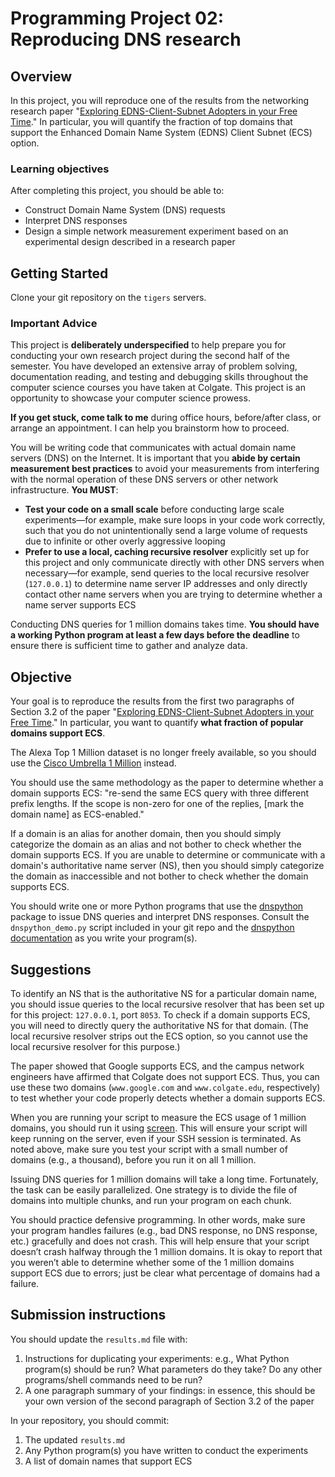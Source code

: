 # Programming Project 02: Reproducing DNS research

## Overview
In this project, you will reproduce one of the results from the networking research paper "[Exploring EDNS-Client-Subnet Adopters in your Free Time](https://conferences.sigcomm.org/imc/2013/papers/imc163s-streibeltA.pdf)." In particular, you will quantify the fraction of top domains that support the Enhanced Domain Name System (EDNS) Client Subnet (ECS) option. 

### Learning objectives
After completing this project, you should be able to:
* Construct Domain Name System (DNS) requests
* Interpret DNS responses
* Design a simple network measurement experiment based on an experimental design described in a research paper

## Getting Started
Clone your git repository on the `tigers` servers.

### Important Advice
This project is **deliberately underspecified** to help prepare you for conducting your own research project during the second half of the semester. You have developed an extensive array of problem solving, documentation reading, and testing and debugging skills throughout the computer science courses you have taken at Colgate. This project is an opportunity to showcase your computer science prowess.

**If you get stuck, come talk to me** during office hours, before/after class, or arrange an appointment. I can help you brainstorm how to proceed.

You will be writing code that communicates with actual domain name servers (DNS) on the Internet. It is important that you **abide by certain measurement best practices** to avoid your measurements from interfering with the normal operation of these DNS servers or other network infrastructure. **You MUST**:

* **Test your code on a small scale** before conducting large scale experiments—for example, make sure loops in your code work correctly, such that you do not unintentionally send a large volume of requests due to infinite or other overly aggressive looping
* **Prefer to use a local, caching recursive resolver** explicitly set up for this project and only communicate directly with other DNS servers when necessary—for example, send queries to the local recursive resolver (`127.0.0.1`) to determine name server IP addresses and only directly contact other name servers when you are trying to determine whether a name server supports ECS

Conducting DNS queries for 1 million domains takes time. **You should have a working Python program at least a few days before the deadline** to ensure there is sufficient time to gather and analyze data.

## Objective
Your goal is to reproduce the results from the first two paragraphs of Section 3.2 of the paper "[Exploring EDNS-Client-Subnet Adopters in your Free Time](https://conferences.sigcomm.org/imc/2013/papers/imc163s-streibeltA.pdf#page=3)." In particular, you want to quantify **what fraction of popular domains support ECS**.

The Alexa Top 1 Million dataset is no longer freely available, so you should use the [Cisco Umbrella 1 Million](https://umbrella.cisco.com/blog/2016/12/14/cisco-umbrella-1-million/) instead.

You should use the same methodology as the paper to determine whether a domain supports ECS: "re-send the same ECS query with three different prefix lengths. If the scope is non-zero for one of the replies, [mark the domain name] as ECS-enabled."

If a domain is an alias for another domain, then you should simply categorize the domain as an alias and not bother to check whether the domain supports ECS. If you are unable to determine or communicate with a domain's authoritative name server (NS), then you should simply categorize the domain as inaccessible and not bother to check whether the domain supports ECS.

You should write one or more Python programs that use the [dnspython](http://www.dnspython.org/) package to issue DNS queries and interpret DNS responses. Consult the `dnspython_demo.py` script included in your git repo and the [dnspython documentation](http://www.dnspython.org/docs/1.16.0/) as you write your program(s).

## Suggestions
To identify an NS that is the authoritative NS for a particular domain name, you should issue queries to the local recursive resolver that has been set up for this project: `127.0.0.1`, port `8053`. To check if a domain supports ECS, you will need to directly query the authoritative NS for that domain. (The local recursive resolver strips out the ECS option, so you cannot use the local recursive resolver for this purpose.)

The paper showed that Google supports ECS, and the campus network engineers have affirmed that Colgate does not support ECS. Thus, you can use these two domains (`www.google.com` and `www.colgate.edu`, respectively) to test whether your code properly detects whether a domain supports ECS.

When you are running your script to measure the ECS usage of 1 million domains, you should run it using [screen](https://linuxize.com/post/how-to-use-linux-screen/). This will ensure your script will keep running on the server, even if your SSH session is terminated. As noted above, make sure you test your script with a small number of domains (e.g., a thousand), before you run it on all 1 million.

Issuing DNS queries for 1 million domains will take a long time. Fortunately, the task can be easily parallelized. One strategy is to divide the file of domains into multiple chunks, and run your program on each chunk.

You should practice defensive programming. In other words, make sure your program handles failures (e.g., bad DNS response, no DNS response, etc.) gracefully and does not crash. This will help ensure that your script doesn’t crash halfway through the 1 million domains. It is okay to report that you weren’t able to determine whether some of the 1 million domains support ECS due to errors; just be clear what percentage of domains had a failure. 

## Submission instructions
You should update the `results.md` file with:
1. Instructions for duplicating your experiments: e.g., What Python program(s) should be run? What parameters do they take? Do any other programs/shell commands need to be run?
2. A one paragraph summary of your findings: in essence, this should be your own version of the second paragraph of Section 3.2 of the paper

In your repository, you should commit:
1. The updated `results.md`
2. Any Python program(s) you have written to conduct the experiments
3. A list of domain names that support ECS